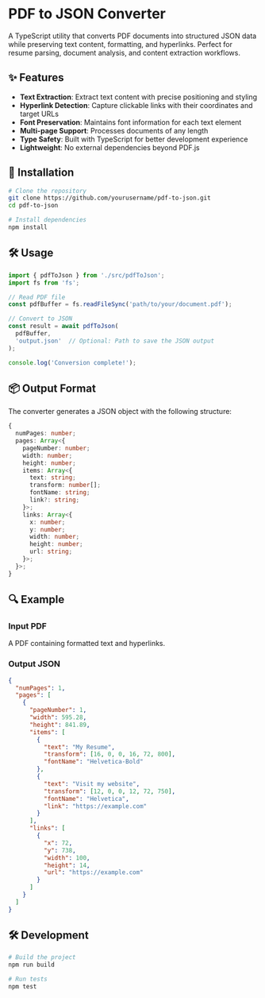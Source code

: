 # PDF to JSON Converter

A TypeScript utility that converts PDF documents into structured JSON data while preserving text content, formatting, and hyperlinks. Perfect for resume parsing, document analysis, and content extraction workflows.

## ✨ Features

- **Text Extraction**: Extract text content with precise positioning and styling
- **Hyperlink Detection**: Capture clickable links with their coordinates and target URLs
- **Font Preservation**: Maintains font information for each text element
- **Multi-page Support**: Processes documents of any length
- **Type Safety**: Built with TypeScript for better development experience
- **Lightweight**: No external dependencies beyond PDF.js

## 🚀 Installation

```bash
# Clone the repository
git clone https://github.com/yourusername/pdf-to-json.git
cd pdf-to-json

# Install dependencies
npm install
```

## 🛠️ Usage

```typescript
import { pdfToJson } from './src/pdfToJson';
import fs from 'fs';

// Read PDF file
const pdfBuffer = fs.readFileSync('path/to/your/document.pdf');

// Convert to JSON
const result = await pdfToJson(
  pdfBuffer,
  'output.json'  // Optional: Path to save the JSON output
);

console.log('Conversion complete!');
```

## 📦 Output Format

The converter generates a JSON object with the following structure:

```typescript
{
  numPages: number;
  pages: Array<{
    pageNumber: number;
    width: number;
    height: number;
    items: Array<{
      text: string;
      transform: number[];
      fontName: string;
      link?: string;
    }>;
    links: Array<{
      x: number;
      y: number;
      width: number;
      height: number;
      url: string;
    }>;
  }>;
}
```

## 🔍 Example

### Input PDF
A PDF containing formatted text and hyperlinks.

### Output JSON
```json
{
  "numPages": 1,
  "pages": [
    {
      "pageNumber": 1,
      "width": 595.28,
      "height": 841.89,
      "items": [
        {
          "text": "My Resume",
          "transform": [16, 0, 0, 16, 72, 800],
          "fontName": "Helvetica-Bold"
        },
        {
          "text": "Visit my website",
          "transform": [12, 0, 0, 12, 72, 750],
          "fontName": "Helvetica",
          "link": "https://example.com"
        }
      ],
      "links": [
        {
          "x": 72,
          "y": 738,
          "width": 100,
          "height": 14,
          "url": "https://example.com"
        }
      ]
    }
  ]
}
```

## 🛠 Development

```bash
# Build the project
npm run build

# Run tests
npm test
```
